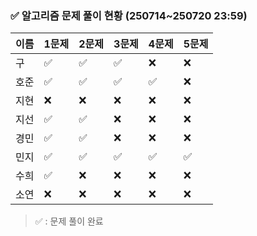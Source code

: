 ### ✅ 알고리즘 문제 풀이 현황 (250714~250720 23:59)

| 이름   | 1문제 | 2문제 | 3문제 | 4문제 | 5문제 |
|--------|--------|--------|--------|--------|--------|
| 구     | ✅     | ✅     | ✅     | ❌     | ❌     |
| 호준   | ✅     | ✅     | ✅     | ✅     | ❌     |
| 지현   | ❌     | ❌     | ❌     | ❌     | ❌     |
| 지선   | ✅     | ✅     | ❌     | ❌     | ❌     |
| 경민   | ✅     | ✅     | ❌     | ❌     | ❌     |
| 민지   | ✅     | ✅     | ✅     | ✅     | ✅     |
| 수희   | ✅     | ❌     | ❌     | ❌     | ❌     |
| 소연   | ❌     | ❌     | ❌     | ❌     | ❌     |

> ✅ : 문제 풀이 완료
